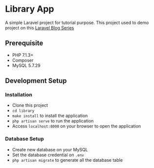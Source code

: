# Library App
A simple Laravel project for tutorial purpose. This project used to demo project on this [Laravel Blog Series](https://medium.com/easyread/laravel-series-belajar-laravel-dari-awal-yok-c21dc47863da)

## Prerequisite
- PHP 7.1.3+
- Composer
- MySQL 5.7.29

## Development Setup
### Installation
- Clone this project
- `cd library`
- `make install` to install the application
- `php artisan serve` to run the application
- Access `localhost:8000` on your browser to open the application

### Database Setup
- Create new database on your MySQL
- Set the database credential on `.env`
- `php artisan migrate` to generate all the database table
